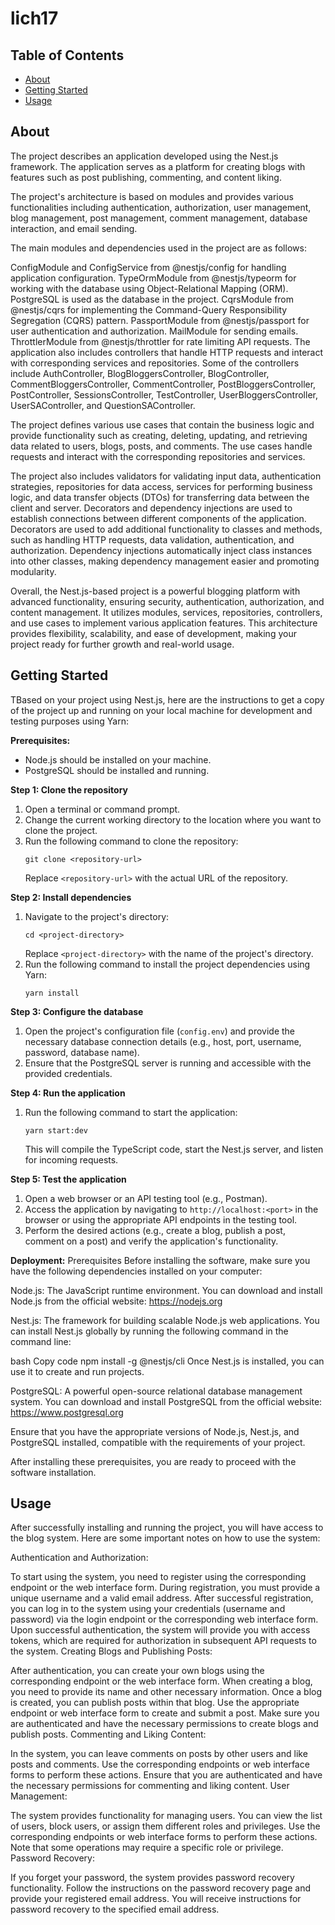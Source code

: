 # lich17

## Table of Contents

- [About](#about)
- [Getting Started](#getting_started)
- [Usage](#usage)


## About <a name = "about"></a>

The project describes an application developed using the Nest.js framework. The application serves as a platform for creating blogs with features such as post publishing, commenting, and content liking.

The project's architecture is based on modules and provides various functionalities including authentication, authorization, user management, blog management, post management, comment management, database interaction, and email sending.

The main modules and dependencies used in the project are as follows:

ConfigModule and ConfigService from @nestjs/config for handling application configuration.
TypeOrmModule from @nestjs/typeorm for working with the database using Object-Relational Mapping (ORM). PostgreSQL is used as the database in the project.
CqrsModule from @nestjs/cqrs for implementing the Command-Query Responsibility Segregation (CQRS) pattern.
PassportModule from @nestjs/passport for user authentication and authorization.
MailModule for sending emails.
ThrottlerModule from @nestjs/throttler for rate limiting API requests.
The application also includes controllers that handle HTTP requests and interact with corresponding services and repositories. Some of the controllers include AuthController, BlogBloggersController, BlogController, CommentBloggersController, CommentController, PostBloggersController, PostController, SessionsController, TestController, UserBloggersController, UserSAController, and QuestionSAController.

The project defines various use cases that contain the business logic and provide functionality such as creating, deleting, updating, and retrieving data related to users, blogs, posts, and comments. The use cases handle requests and interact with the corresponding repositories and services.

The project also includes validators for validating input data, authentication strategies, repositories for data access, services for performing business logic, and data transfer objects (DTOs) for transferring data between the client and server. Decorators and dependency injections are used to establish connections between different components of the application. Decorators are used to add additional functionality to classes and methods, such as handling HTTP requests, data validation, authentication, and authorization. Dependency injections automatically inject class instances into other classes, making dependency management easier and promoting modularity.

Overall, the Nest.js-based project is a powerful blogging platform with advanced functionality, ensuring security, authentication, authorization, and content management. It utilizes modules, services, repositories, controllers, and use cases to implement various application features. This architecture provides flexibility, scalability, and ease of development, making your project ready for further growth and real-world usage.

## Getting Started <a name = "getting_started"></a>

TBased on your project using Nest.js, here are the instructions to get a copy of the project up and running on your local machine for development and testing purposes using Yarn:

**Prerequisites:**
- Node.js should be installed on your machine.
- PostgreSQL should be installed and running.

**Step 1: Clone the repository**
1. Open a terminal or command prompt.
2. Change the current working directory to the location where you want to clone the project.
3. Run the following command to clone the repository:
   ```
   git clone <repository-url>
   ```
   Replace `<repository-url>` with the actual URL of the repository.

**Step 2: Install dependencies**
1. Navigate to the project's directory:
   ```
   cd <project-directory>
   ```
   Replace `<project-directory>` with the name of the project's directory.
2. Run the following command to install the project dependencies using Yarn:
   ```
   yarn install
   ```

**Step 3: Configure the database**
1. Open the project's configuration file (`config.env`) and provide the necessary database connection details (e.g., host, port, username, password, database name).
2. Ensure that the PostgreSQL server is running and accessible with the provided credentials.

**Step 4: Run the application**
1. Run the following command to start the application:
   ```
   yarn start:dev
   ```
   This will compile the TypeScript code, start the Nest.js server, and listen for incoming requests.

**Step 5: Test the application**
1. Open a web browser or an API testing tool (e.g., Postman).
2. Access the application by navigating to `http://localhost:<port>` in the browser or using the appropriate API endpoints in the testing tool.
3. Perform the desired actions (e.g., create a blog, publish a post, comment on a post) and verify the application's functionality.

**Deployment:**
Prerequisites
Before installing the software, make sure you have the following dependencies installed on your computer:

Node.js: The JavaScript runtime environment. You can download and install Node.js from the official website: https://nodejs.org

Nest.js: The framework for building scalable Node.js web applications. You can install Nest.js globally by running the following command in the command line:

bash
Copy code
npm install -g @nestjs/cli
Once Nest.js is installed, you can use it to create and run projects.

PostgreSQL: A powerful open-source relational database management system. You can download and install PostgreSQL from the official website: https://www.postgresql.org

Ensure that you have the appropriate versions of Node.js, Nest.js, and PostgreSQL installed, compatible with the requirements of your project.

After installing these prerequisites, you are ready to proceed with the software installation.

## Usage <a name = "usage"></a>

After successfully installing and running the project, you will have access to the blog system. Here are some important notes on how to use the system:

Authentication and Authorization:

To start using the system, you need to register using the corresponding endpoint or the web interface form. During registration, you must provide a unique username and a valid email address.
After successful registration, you can log in to the system using your credentials (username and password) via the login endpoint or the corresponding web interface form.
Upon successful authentication, the system will provide you with access tokens, which are required for authorization in subsequent API requests to the system.
Creating Blogs and Publishing Posts:

After authentication, you can create your own blogs using the corresponding endpoint or the web interface form. When creating a blog, you need to provide its name and other necessary information.
Once a blog is created, you can publish posts within that blog. Use the appropriate endpoint or web interface form to create and submit a post. Make sure you are authenticated and have the necessary permissions to create blogs and publish posts.
Commenting and Liking Content:

In the system, you can leave comments on posts by other users and like posts and comments. Use the corresponding endpoints or web interface forms to perform these actions. Ensure that you are authenticated and have the necessary permissions for commenting and liking content.
User Management:

The system provides functionality for managing users. You can view the list of users, block users, or assign them different roles and privileges. Use the corresponding endpoints or web interface forms to perform these actions. Note that some operations may require a specific role or privilege.
Password Recovery:

If you forget your password, the system provides password recovery functionality. Follow the instructions on the password recovery page and provide your registered email address. You will receive instructions for password recovery to the specified email address.